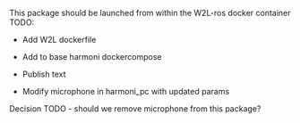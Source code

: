 This package should be launched from within the W2L-ros docker container
TODO:
- Add W2L dockerfile
- Add to base harmoni dockercompose

- Publish text
- Modify microphone in harmoni_pc with updated params

Decision TODO - should we remove microphone from this package?